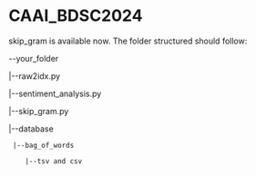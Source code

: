 # CAAI_BDSC2024

skip_gram is available now.
The folder structured should follow:

--your_folder

  |--raw2idx.py
  
  |--sentiment_analysis.py
  
  |--skip_gram.py
  
  |--database
  
     |--bag_of_words
     
        |--tsv and csv
        
